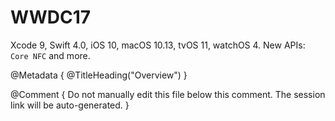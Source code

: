 # WWDC17

Xcode 9, Swift 4.0, iOS 10, macOS 10.13, tvOS 11, watchOS 4.
New APIs: ``Core NFC`` and more. 

@Metadata {
   @TitleHeading("Overview")
}

@Comment { Do not manually edit this file below this comment. The session link will be auto-generated. }
